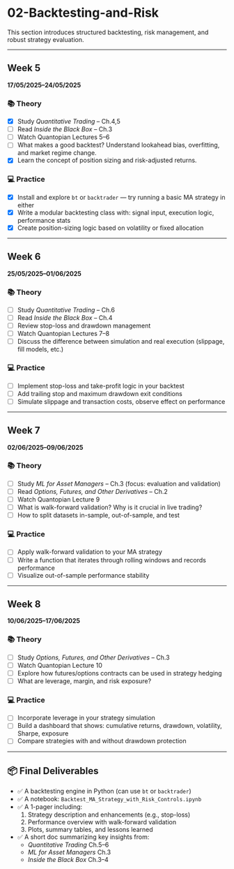 # 02-Backtesting-and-Risk

This section introduces structured backtesting, risk management, and robust strategy evaluation.

---

## Week 5  
**17/05/2025–24/05/2025**  

### 📚 Theory
- [x] Study *Quantitative Trading* – Ch.4,5  
- [ ] Read *Inside the Black Box* – Ch.3  
- [ ] Watch Quantopian Lectures 5–6  
- [ ] What makes a good backtest? Understand lookahead bias, overfitting, and market regime change.  
- [x] Learn the concept of position sizing and risk-adjusted returns.

### 💻 Practice
- [x] Install and explore `bt` or `backtrader` — try running a basic MA strategy in either  
- [x] Write a modular backtesting class with: signal input, execution logic, performance stats  
- [x] Create position-sizing logic based on volatility or fixed allocation  

---

## Week 6  
**25/05/2025–01/06/2025**  

### 📚 Theory
- [ ] Study *Quantitative Trading* – Ch.6  
- [ ] Read *Inside the Black Box* – Ch.4  
- [ ] Review stop-loss and drawdown management  
- [ ] Watch Quantopian Lectures 7–8  
- [ ] Discuss the difference between simulation and real execution (slippage, fill models, etc.)

### 💻 Practice
- [ ] Implement stop-loss and take-profit logic in your backtest  
- [ ] Add trailing stop and maximum drawdown exit conditions  
- [ ] Simulate slippage and transaction costs, observe effect on performance  

---

## Week 7  
**02/06/2025–09/06/2025**

### 📚 Theory
- [ ] Study *ML for Asset Managers* – Ch.3 (focus: evaluation and validation)  
- [ ] Read *Options, Futures, and Other Derivatives* – Ch.2  
- [ ] Watch Quantopian Lecture 9  
- [ ] What is walk-forward validation? Why is it crucial in live trading?  
- [ ] How to split datasets in-sample, out-of-sample, and test

### 💻 Practice
- [ ] Apply walk-forward validation to your MA strategy  
- [ ] Write a function that iterates through rolling windows and records performance  
- [ ] Visualize out-of-sample performance stability  

---

## Week 8  
**10/06/2025–17/06/2025**

### 📚 Theory  
- [ ] Study *Options, Futures, and Other Derivatives* – Ch.3  
- [ ] Watch Quantopian Lecture 10  
- [ ] Explore how futures/options contracts can be used in strategy hedging  
- [ ] What are leverage, margin, and risk exposure?

### 💻 Practice
- [ ] Incorporate leverage in your strategy simulation  
- [ ] Build a dashboard that shows: cumulative returns, drawdown, volatility, Sharpe, exposure  
- [ ] Compare strategies with and without drawdown protection  

---

## 📦 Final Deliverables  
- ✅ A backtesting engine in Python (can use `bt` or `backtrader`)  
- ✅ A notebook: `Backtest_MA_Strategy_with_Risk_Controls.ipynb`  
- ✅ A 1-pager including:
  1. Strategy description and enhancements (e.g., stop-loss)  
  2. Performance overview with walk-forward validation  
  3. Plots, summary tables, and lessons learned  
- ✅ A short doc summarizing key insights from:
  - *Quantitative Trading* Ch.5–6  
  - *ML for Asset Managers* Ch.3  
  - *Inside the Black Box* Ch.3–4  

